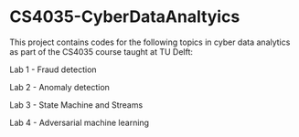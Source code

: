 # CS4035-CyberDataAnaltyics

This project contains codes for the following topics in cyber data analytics as part of the CS4035 course taught at TU Delft:

Lab 1 - Fraud detection

Lab 2 - Anomaly detection

Lab 3 - State Machine and Streams

Lab 4 - Adversarial machine learning
